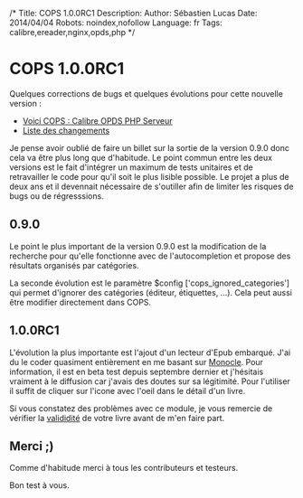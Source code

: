/*
Title: COPS 1.0.0RC1
Description: 
Author: Sébastien Lucas
Date: 2014/04/04
Robots: noindex,nofollow
Language: fr
Tags: calibre,ereader,nginx,opds,php
*/
# COPS 1.0.0RC1

Quelques corrections de bugs et quelques évolutions pour cette nouvelle version :
*	[Voici COPS : Calibre OPDS PHP Serveur](/fr/oss/calibre-opds-php-server)
*	[Liste des changements](/fr/oss/calibre-opds-php-server-changelog)

Je pense avoir oublié de faire un billet sur la sortie de la version 0.9.0 donc cela va être plus long que d'habitude. Le point commun entre les deux versions est le fait d'intégrer un maximum de tests unitaires et de retravailler le code pour qu'il soit le plus lisible possible. Le projet a plus de deux ans et il devennait nécessaire de s'outiller afin de limiter les risques de bugs ou de régresssions.

## 0.9.0

Le point le plus important de la version 0.9.0 est la modification de la recherche pour qu'elle fonctionne avec de l'autocompletion et propose des résultats organisés par catégories.

La seconde évolution est le paramètre $config ['cops_ignored_categories'] qui permet d'ignorer des catégories (éditeur, étiquettes, ...). Cela peut aussi être modifier directement dans COPS.

## 1.0.0RC1

L'évolution la plus importante est l'ajout d'un lecteur d'Epub embarqué. J'ai du le coder quasiment entièrement en me basant sur [Monocle](https://github.com/joseph/monocle). Pour information, il est en beta test depuis septembre dernier et j'hésitais vraiment à le diffusion car j'avais des doutes sur sa légitimité. Pour l'utiliser il suffit de cliquer sur l'icone avec l'oeil dans le détail d'un livre.

Si vous constatez des problèmes avec ce module, je vous remercie de vérifier la [valididité](http://validator.idpf.org/) de votre livre avant de m'en faire part.

## Merci ;)

Comme d'habitude merci à tous les contributeurs et testeurs.

Bon test à vous.
